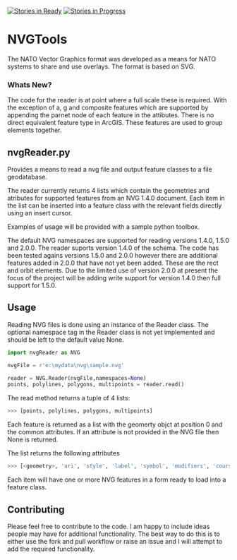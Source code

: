 [![Stories in Ready](https://badge.waffle.io/daveb1034/NVGTools.png?label=ready&title=Ready)](https://waffle.io/daveb1034/NVGTools)
[![Stories in Progress](https://badge.waffle.io/daveb1034/NVGTools.png?label=in%20progress&title=In%20Progress)](https://waffle.io/daveb1034/NVGTools)

NVGTools
========

The NATO Vector Graphics format was developed as a means for NATO systems to share and use overlays. The format is based on SVG.

### Whats New? ###

The code for the reader is at point where a full scale these is required. With the exception of a, g and composite features which are supported by appending the parnet node of each feature in the attibutes.
There is no direct equivalent feature type in ArcGIS. These features are used to group elements together.

## nvgReader.py ##

Provides a means to read a nvg file and output feature classes to a file geodatabase.

The reader currently returns 4 lists which contain the geometries and atributes for supported features from an NVG 1.4.0 document.
Each item in the list can be inserted into a feature class with the relevant fields directly using an insert cursor.

Examples of usage will be provided with a sample python toolbox.

The default NVG namespaces are supported for reading versions 1.4.0, 1.5.0 and 2.0.0. The reader suports version 1.4.0 of the schema.
The code has been tested agains versions 1.5.0 and 2.0.0 however there are additional features added in 2.0.0 that have not yet been added. 
These are the rect and orbit elements. Due to the limited use of version 2.0.0 at present the focus of the project will be adding write support for version 1.4.0 then full support for 1.5.0.

## Usage

Reading NVG files is done using an instance of the Reader class. The optional namespace tag in the Reader class is not yet implemented and should be left to the default value None.

```python
import nvgReader as NVG

nvgFile = r'e:\mydata\nvg\sample.nvg'

reader = NVG.Reader(nvgFile,namespaces=None)
points, polylines, polygons, multipoints = reader.read()
```
The read method returns a tuple of 4 lists:
```python
>>> [points, polylines, polygons, multipoints]
```

Each feature is returned as a list with the geomerty objct at position 0 and the common attributes. If an attribute is not provided in the NVG file then None is returned.

The list returns the following attributes
```python
>>> [<geometry>, 'uri', 'style', 'label', 'symbol', 'modifiers', 'course', 'speed', 'width', 'min_altitude', 'max_altitude', 'parenNode']
```


Each item will have one or more NVG features in a form ready to load into a feature class.
## Contributing ##

Please feel free to contribute to the code. I am happy to include ideas people may have for additional functionality. The best way to do this is to either use the fork and pull workflow or raise an issue and I will attempt to add the required functionality.
